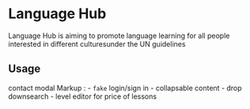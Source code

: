 # Language Hub

Language Hub is aiming to promote language learning for all people interested in different culturesunder the UN guidelines

## Usage
contact modal
Markup :  - ``fake`` login/sign in
          - collapsable content
          - drop downsearch
          - level editor for price of lessons

